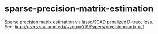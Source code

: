 # sparse-precision-matrix-estimation
Sparse precision matrix estimation via lasso/SCAD penalized D-trace loss.
See: http://users.stat.umn.edu/~zouxx019/Papers/precisionmatrix.pdf
